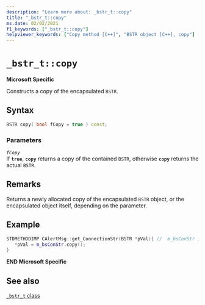 ```yaml
---
description: "Learn more about: _bstr_t::copy"
title: "_bstr_t::copy"
ms.date: 02/02/2021
f1_keywords: ["_bstr_t::copy"]
helpviewer_keywords: ["Copy method [C++]", "BSTR object [C++], copy"]
---
```

# `_bstr_t::copy`

**Microsoft Specific**

Constructs a copy of the encapsulated `BSTR`.

## Syntax

```cpp
BSTR copy( bool fCopy = true ) const;
```

### Parameters

*`fCopy`*\
If **`true`**, **`copy`** returns a copy of the contained `BSTR`, otherwise **`copy`** returns the actual `BSTR`.

## Remarks

Returns a newly allocated copy of the encapsulated `BSTR` object, or the encapsulated object itself, depending on the parameter.

## Example

```cpp
STDMETHODIMP CAlertMsg::get_ConnectionStr(BSTR *pVal){ //  m_bsConStr is _bstr_t
   *pVal = m_bsConStr.copy();
}
```

**END Microsoft Specific**

## See also

[`_bstr_t` class](../cpp/bstr-t-class.md)

